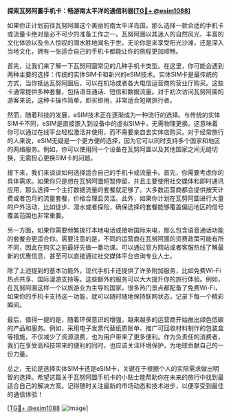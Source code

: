 **探索瓦努阿圖手机卡：畅游南太平洋的通信利器[[TG💪+ @esim1088](https://t.me/s/esim1088)]**

如果你正计划前往瓦努阿圖这个美丽的南太平洋岛国，那么选择一款合适的手机卡或流量卡绝对是必不可少的准备工作之一。瓦努阿圖以其迷人的自然风光、丰富的文化体验以及令人惊叹的潜水胜地闻名于世。无论你是来享受阳光沙滩，还是深入当地文化，拥有一张适合自己的手机卡都能让你的旅程更加顺畅。

首先，让我们来了解一下瓦努阿圖常见的几种手机卡类型。在这里，你可能会遇到两种主要的选择：传统的实体SIM卡和新兴的eSIM技术。实体SIM卡是最传统的方式，当你抵达瓦努阿圖后，可以在机场或者各大电信运营商的营业厅购买。这些卡通常提供多种套餐，包括语音通话、短信和数据流量。对于初次访问瓦努阿圖的游客来说，这种卡操作简单，即买即用，非常适合短期旅行者。

然而，随着科技的发展，eSIM技术正在逐渐成为一种流行的选择。与传统的实体SIM卡不同，eSIM是直接嵌入到设备中的虚拟SIM卡，无需物理更换。这意味着你可以通过在线平台轻松激活并使用，而不需要亲自去实体店购买。对于经常旅行的人来说，eSIM无疑是一个更方便的选择，因为它可以同时支持多个国家和地区的网络服务。例如，你可以使用同一个设备在瓦努阿圖以及其他国家之间无缝切换，无需担心更换SIM卡的问题。

接下来，我们来谈谈如何选择适合自己的手机卡或流量卡。首先，你需要考虑你的具体需求。如果你只是想在瓦努阿圖短暂停留，并且主要使用社交媒体和即时通讯应用，那么选择一个主打数据流量的套餐就足够了。大多数运营商都会提供按天计费或者包月的流量套餐，价格合理且灵活。此外，如果你计划在瓦努阿圖进行大量的户外活动，比如徒步、潜水或者探险，确保选择的套餐能够覆盖偏远地区的信号覆盖范围也非常重要。

另一方面，如果你需要频繁拨打本地电话或接听国际来电，那么包含语音通话功能的套餐会更适合你。需要注意的是，不同的运营商在瓦努阿圖的资费政策可能有所不同，因此在购买之前最好先做一番功课。可以通过官方网站或者客服热线了解最新的优惠信息，甚至可以直接通过社交媒体平台咨询专业人士。

除了上述提到的基本功能外，现代手机卡还提供了许多附加服务，比如免费Wi-Fi热点共享、国际漫游支持等。这些额外的服务可以大大提升你的旅行体验。例如，在瓦努阿圖这样一个以旅游业为主导的国家，很多热门景点都配备了免费Wi-Fi，如果你的手机卡支持这一功能，就可以随时随地保持联网状态，记录下每一个精彩瞬间。

最后，值得一提的是，随着环保意识的增强，越来越多的运营商开始推出绿色低碳的产品和服务。例如，采用电子发票代替纸质账单、推广可回收材料制作的包装盒等措施，不仅减少了资源浪费，也为用户带来了更多便利。作为负责任的消费者，我们在享受高科技带来的便利的同时，也应该关注环境保护，为地球贡献自己的一份力量。

总之，无论是选择实体SIM卡还是eSIM卡，关键在于根据个人的实际需求做出明智的选择。希望这篇关于瓦努阿圖手机卡的小贴士能帮助你在未来的旅行中找到最适合自己的解决方案。记得随时关注最新的市场动态和技术进步，以便享受到最佳的通信体验！

[[TG💪+ @esim1088](https://t.me/s/esim1088) ![Image](https://i.postimg.cc/4NQfJmqS/Snipaste-2025-05-13-00-14-12.png)]